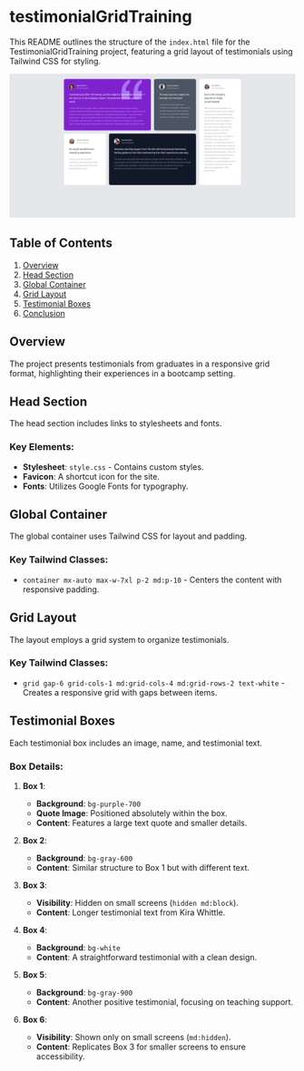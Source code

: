 # testimonialGridTraining

This README outlines the structure of the `index.html` file for the TestimonialGridTraining project, featuring a grid layout of testimonials using Tailwind CSS for styling.

![screenshot](screenshot.png)

## Table of Contents
1. [Overview](#overview)
2. [Head Section](#head-section)
3. [Global Container](#global-container)
4. [Grid Layout](#grid-layout)
5. [Testimonial Boxes](#testimonial-boxes)
6. [Conclusion](#conclusion)

## Overview

The project presents testimonials from graduates in a responsive grid format, highlighting their experiences in a bootcamp setting.

## Head Section

The head section includes links to stylesheets and fonts.

### Key Elements:
- **Stylesheet**: `style.css` - Contains custom styles.
- **Favicon**: A shortcut icon for the site.
- **Fonts**: Utilizes Google Fonts for typography.

## Global Container

The global container uses Tailwind CSS for layout and padding.

### Key Tailwind Classes:
- `container mx-auto max-w-7xl p-2 md:p-10` - Centers the content with responsive padding.

## Grid Layout

The layout employs a grid system to organize testimonials.

### Key Tailwind Classes:
- `grid gap-6 grid-cols-1 md:grid-cols-4 md:grid-rows-2 text-white` - Creates a responsive grid with gaps between items.

## Testimonial Boxes

Each testimonial box includes an image, name, and testimonial text. 

### Box Details:
1. **Box 1**:
   - **Background**: `bg-purple-700`
   - **Quote Image**: Positioned absolutely within the box.
   - **Content**: Features a large text quote and smaller details.

2. **Box 2**:
   - **Background**: `bg-gray-600`
   - **Content**: Similar structure to Box 1 but with different text.

3. **Box 3**:
   - **Visibility**: Hidden on small screens (`hidden md:block`).
   - **Content**: Longer testimonial text from Kira Whittle.

4. **Box 4**:
   - **Background**: `bg-white`
   - **Content**: A straightforward testimonial with a clean design.

5. **Box 5**:
   - **Background**: `bg-gray-900`
   - **Content**: Another positive testimonial, focusing on teaching support.

6. **Box 6**:
   - **Visibility**: Shown only on small screens (`md:hidden`).
   - **Content**: Replicates Box 3 for smaller screens to ensure accessibility.

  

